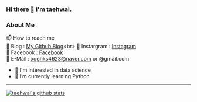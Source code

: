 ### Hi there 👋 I'm taehwai.

### About Me
📫 How to reach me <br>
📰 Blog : [My Github Blog](https://taehwai.github.io.)<br>
📙 Instargram : [Instagram](https://www.instagram.com/@taehwai)<br>
📘 Facebook : [Facebook](https://www.facebook.com/profile.php?id=100003574690844)<br>
📩 E-Mail : xoghks4623@naver.com or @gmail.com<br>
- 🔭 I'm interested in data science 
- 🌱 I’m currently learning Python 

---

[![taehwai's github stats](https://github-readme-stats.vercel.app/api?username=taehwai)](https://github.com/anuraghazra/github-readme-stats)
